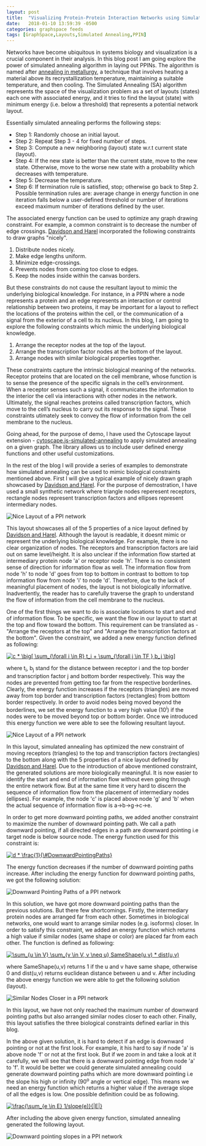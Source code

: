 ```yaml
---
layout: post
title:  "Visualizing Protein-Protein Interaction Networks using Simulated Annealing Algorithm"
date:   2018-01-10 13:59:39 -0500
categories: graphspace feeds
tags: [GraphSpace,Layouts,Simulated Annealing,PPIN]
---
```


Networks have become ubiquitous in systems biology and visualization is a crucial component in their analysis. In this blog post I am going explore the power of simulated annealing algorithm in laying out PPINs. The algorithm is named after [annealing in metallurgy](https://en.wikipedia.org/wiki/Annealing_(metallurgy)), a technique that involves heating a material above its recrystallization temperature, maintaining a suitable temperature, and then cooling. The Simulated
Annealing (SA) algorithm represents the space of the visualization problem as a set of layouts (states) each one with associated energy, and it tries to find the layout (state) with minimum energy (i.e. below a threshold) that represents a potential network layout. 

Essentially simulated annealing performs the following steps:

- Step 1: Randomly choose an initial layout.
- Step 2: Repeat Step 3 - 4 for fixed number of steps.
- Step 3: Compute a new neighboring (layout) state w.r.t current state (layout). 
- Step 4: If the new state is better than the current state, move to the new state. Otherwise, move to the worse new state with a probability which decreases with temperature.
- Step 5: Decrease the temperature.
- Step 6: If termination rule is satisfied, stop; otherwise go back to Step 2. Possible termination rules are: average change in energy function in one iteration falls below a user-defined threshold or number of iterations exceed maximum number of iterations defined by the user.

The associated energy function can be used to optimize any graph drawing constraint. For example, a common constraint is to decrease the number of edge crossings. [Davidson and Harel]() incorporated the following constraints to draw graphs "nicely".

1. Distribute nodes nicely.
2. Make edge lengths uniform.
3. Minimize edge-crossings.
4. Prevents nodes from coming too close to edges.
5. Keep the nodes inside within the canvas borders.

But these constraints do not cause the resultant layout to mimic the underlying biological knowledge. For instance, in a PPIN where a node represents a protein and an edge represents an interaction or control relationship between two proteins, it
may be important for a layout to reflect the locations of the proteins within the cell, or the communication of a signal from
the exterior of a cell to its nucleus. In this blog, I am going to explore the following constraints which mimic the underlying biological knowledge.

1. Arrange the receptor nodes at the top of the layout.
2. Arrange the transcription factor nodes at the bottom of the layout.
3. Arrange nodes with similar biological properties together.

These constraints capture the intrinsic biological meaning of the networks. Receptor proteins that are located
on the cell membrane, whose function is to sense the presence of the specific signals in the cell’s environment. When a
receptor senses such a signal, it communicates the information to the interior the cell via interactions with other nodes in the network. Ultimately, the signal reaches proteins called transcription factors, which move to the cell’s nucleus to carry out its response to the signal. These constraints utimately seek to convey the flow of information from the cell membrane to the nucleus.

Going ahead, for the purpose of demo, I have used the Cytoscape layout extension - [cytoscape.js-simulated-annealing]() to apply simulated annealing on a given graph. The library allows us to include user defined energy functions and other useful customizations.

In the rest of the blog I will provide a series of examples to demonstrate how simulated annealing can be used to mimic biological constraints mentioned above. First I will give a typical example of nicely drawn graph showcased by [Davidson and Harel](). For the purpose of demostration, I have used a small synthetic network where triangle nodes reperesent receptors, rectangle nodes represent transcription factors and ellipses represent intermediary nodes.

![Nice Layout of a PPI network](../assets/images/ppi-example-1-nice-layout.png)

This layout showcases all of the 5 properties of a nice layout defined by [Davidson and Harel](). Although the layout is readable, it doesnt mimic or represent the underlying biological knowledge. For example, there is no clear organization of nodes. The receptors and transcription factors are laid out on same level/height. It is also unclear if the information flow started at intermediary protein node 'a' or receptor node 'h'. There is no consistent sense of direction for information flow as well. The information flow from node 'h' to node  'd' goes from top to bottom in contrast to bottom to top information flow from node 'i' to node 'd'. Therefore, due to the lack of meaningful placement of nodes, the layout is not biologically informative. Inadvertently, the reader has to carefully traverse the graph to understand the flow of information from the cell membrane to the nucleus.

One of the first things we want to do is associate locations to start and end of information flow. To be specific, we want the flow in our layout to start at the top and flow toward the bottom. This requirement can be translated as - "Arrange the receptors at the top" and "Arrange the transcription factors at the bottom". Given the constraint, we added a new energy function defined as following:

<a href="https://www.codecogs.com/eqnedit.php?latex=c&space;*&space;\big[&space;\sum_{\forall&space;i&space;\in&space;R}&space;t_i&space;&plus;&space;\sum_{\forall&space;j&space;\in&space;TF&space;}&space;b_j&space;\big]" target="_blank"><img src="https://latex.codecogs.com/gif.latex?c&space;*&space;\big[&space;\sum_{\forall&space;i&space;\in&space;R}&space;t_i&space;&plus;&space;\sum_{\forall&space;j&space;\in&space;TF&space;}&space;b_j&space;\big]" title="c * \big[ \sum_{\forall i \in R} t_i + \sum_{\forall j \in TF } b_j \big]" /></a>

where t<sub>i</sub>, b<sub>j</sub> stand for the distance between receptor i and the top border and transcription factor j and bottom border respectively. This way the nodes are prevented from getting too far from the respective borderlines. Clearly, the energy function increases if the receptors (triangles) are moved away from top border and transcription factors (rectangles) from bottom border respectively. In order to avoid nodes being moved beyond the borderlines, we set the energy function to a very high value (10<sup>i</sup>) if the nodes were to be moved beyond top or bottom border. Once we introduced this energy function we were able to see the following resultant layout.

![Nice Layout of a PPI network](../assets/images/ppi-example-1-triangles-top-rectangles-bottom.png)

In this layout, simulated annealing has optimized the new constraint of moving receptors (triangles) to the top and transcription factors (rectangles) to the bottom along with the 5 properties of a nice layout defined by [Davidson and Harel](). Due to the introduction of above mentioned constraint, the generated solutions are more biologically meaningful. It is now easier to identify the start and end of information flow without even going through the entire network flow. But at the same time it very hard to discern the sequence of information flow from the placement of intermediary nodes (ellipses). For example, the node 'c' is placed above node 'g' and 'b' when the actual sequence of information flow is a->b->g->c->e. 

In order to get more downward pointing paths, we added another constraint to maximize the number of downward pointing path. We call a path downward pointing, if all directed edges in a path are downward pointing i.e target node is below source node. The energy function used for this constraint is:


<a href="https://www.codecogs.com/eqnedit.php?latex=d&space;*&space;\frac{1}{\&hash;DownwardPointingPaths}" target="_blank"><img src="https://latex.codecogs.com/gif.latex?d&space;*&space;\frac{1}{\&hash;DownwardPointingPaths}" title="d * \frac{1}{\#DownwardPointingPaths}" /></a>

The energy function decreases if the number of downward pointing paths increase.  After including the energy function for downward pointing paths, we got the following solution: 

![Downward Pointing Paths of a PPI network](../assets/images/ppi-example-1-downward-pointing-paths.png)

In this solution, we have got more downward pointing paths than the previous solutions. But there few shortcomings. Firstly, the intermediary protein nodes are arranged far from each other. Sometimes in biological networks, one would want to arrange similar nodes (e.g. isoforms) closer. In order to satisfy this constraint, we added an energy function which returns a high value if similar nodes (same shape or color) are placed far from each other. The function is defined as following:

<a href="https://www.codecogs.com/eqnedit.php?latex=\sum_{u&space;\in&space;V}&space;\sum_{v&space;\in&space;V,&space;v&space;\neq&space;u}&space;SameShape(u,v)&space;*&space;dist(u,v)" target="_blank"><img src="https://latex.codecogs.com/gif.latex?\sum_{u&space;\in&space;V}&space;\sum_{v&space;\in&space;V,&space;v&space;\neq&space;u}&space;SameShape(u,v)&space;*&space;dist(u,v)" title="\sum_{u \in V} \sum_{v \in V, v \neq u} SameShape(u,v) * dist(u,v)" /></a>

where SameShape(u,v) returns 1 if the u and v have same shape, otherwise 0 and dist(u,v) returns euclidean distance between u and v. After including the above energy function we were able to get the following solution (layout).

![Similar Nodes Closer in a PPI network](../assets/images/ppi-example-1-similar-nodes-closer.png)

In this layout, we have not only reached the maximum number of downward pointing paths but also arranged similar nodes closer to each other. Finally, this layout satisfies the three biological constraints defined earliar in this blog. 


In the above given solution, it is hard to detect if an edge is downward pointing or not at the first look. For example, it his hard to say if node 'a' is above node 'f' or not at the first look. But if we zoom in and take a look at it carefully, we will see that there is a downward pointing edge from node 'a' to 'f'. It would be better we could generate simulated annealing could generate downward pointing paths which are more downward pointing i.e the slope his high or infinity (90<sup>o</sup> angle or vertical edge). This means we need an energy function which returns a higher value if the average slope of all the edges is low. One possible definition could be as following.

<a href="https://www.codecogs.com/eqnedit.php?latex=\frac{\sum_{e&space;\in&space;E}&space;1/slope(e)}{|E|}" target="_blank"><img src="https://latex.codecogs.com/gif.latex?\frac{\sum_{e&space;\in&space;E}&space;1/slope(e)}{|E|}" title="\frac{\sum_{e \in E} 1/slope(e)}{|E|}" /></a>

After including the above given energy function, simulated annealing generated the following layout.

![Downward pointing slopes in a PPI network](../assets/images/ppi-example-1-downward-pointing-slopes.png)



